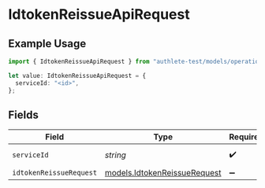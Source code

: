 # IdtokenReissueApiRequest

## Example Usage

```typescript
import { IdtokenReissueApiRequest } from "authlete-test/models/operations";

let value: IdtokenReissueApiRequest = {
  serviceId: "<id>",
};
```

## Fields

| Field                                                                 | Type                                                                  | Required                                                              | Description                                                           |
| --------------------------------------------------------------------- | --------------------------------------------------------------------- | --------------------------------------------------------------------- | --------------------------------------------------------------------- |
| `serviceId`                                                           | *string*                                                              | :heavy_check_mark:                                                    | A service ID.                                                         |
| `idtokenReissueRequest`                                               | [models.IdtokenReissueRequest](../../models/idtokenreissuerequest.md) | :heavy_minus_sign:                                                    | N/A                                                                   |